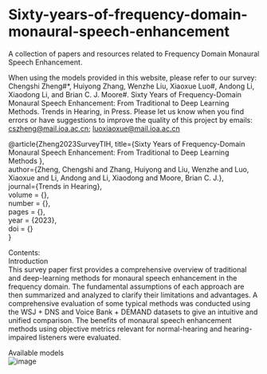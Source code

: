# Sixty-years-of-frequency-domain-monaural-speech-enhancement
A collection of papers and resources related to Frequency Domain Monaural Speech Enhancement. 

When using the models provided in this website, please refer to our survey:<br>
Chengshi Zheng#*, Huiyong Zhang, Wenzhe Liu, Xiaoxue Luo#, Andong Li, Xiaodong Li, and Brian C. J. Moore#. Sixty Years of Frequency-Domain Monaural Speech Enhancement: From Traditional to Deep Learning Methods. Trends in Hearing, in Press.
Please let us know when you find errors or have suggestions to improve the quality of this project by emails: cszheng@mail.ioa.ac.cn; luoxiaoxue@mail.ioa.ac.cn 

@article{Zheng2023SurveyTIH,
    title={Sixty Years of Frequency-Domain Monaural Speech Enhancement: From Traditional to Deep Learning Methods },<br>
    author={Zheng, Chengshi and Zhang, Huiyong and Liu, Wenzhe and Luo, Xiaoxue and Li, Andong and Li, Xiaodong and Moore, Brian C. J.},<br>
journal={Trends in Hearing},<br>
volume = {},<br>
number = {},<br>
pages = {},<br>
year = {2023},<br>
doi = {}<br>
}<br>

Contents:<br>
Introduction<br>
This survey paper first provides a comprehensive overview of traditional and deep-learning methods for monaural speech enhancement in the frequency domain. The fundamental assumptions of each approach are then summarized and analyzed to clarify their limitations and advantages. A comprehensive evaluation of some typical methods was conducted using the WSJ + DNS and Voice Bank + DEMAND datasets to give an intuitive and unified comparison. The benefits of monaural speech enhancement methods using objective metrics relevant for normal-hearing and hearing-impaired listeners were evaluated.

Available models<br>
![image]()

